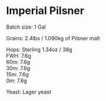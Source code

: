 Imperial Pilsner
================

Batch size: 1 Gal

Grains:
2.4lbs / 1.090kg of Pilsner malt

Hops: Sterling 1.34oz / 38g  
FWH: 7.6g  
60m: 7.6g  
30m: 7.6g  
15m: 7.6g  
0m: 7.6g  

Yeast: Lager yeast

